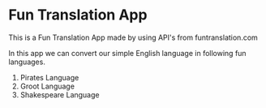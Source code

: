 # Fun Translation App

This is a Fun Translation App made by using API's from funtranslation.com 

In this app we can convert our simple English language in following fun languages.
1. Pirates Language
1. Groot Language
1. Shakespeare Language